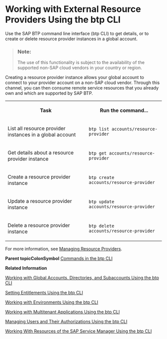 <!-- loio48d7688f166642dca0c431f55d1d141f -->

# Working with External Resource Providers Using the btp CLI

Use the SAP BTP command line interface \(btp CLI\) to get details, or to create or delete resource provider instances in a global account.

> ### Note:  
> The use of this functionality is subject to the availability of the supported non-SAP cloud vendors in your country or region.

Creating a resource provider instance allows your global account to connect to your provider account on a non-SAP cloud vendor. Through this channel, you can then consume remote service resources that you already own and which are supported by SAP BTP.


<table>
<tr>
<th>

Task



</th>
<th>

Run the command...



</th>
</tr>
<tr>
<td>

List all resource provider instances in a global account



</td>
<td>

`btp list accounts/resource-provider`



</td>
</tr>
<tr>
<td>

Get details about a resource provider instance



</td>
<td>

`btp get accounts/resource-provider`



</td>
</tr>
<tr>
<td>

Create a resource provider instance



</td>
<td>

`btp create accounts/resource-provider`



</td>
</tr>
<tr>
<td>

Update a resource provider instance



</td>
<td>

`btp update accounts/resource-provider`



</td>
</tr>
<tr>
<td>

Delete a resource provider instance



</td>
<td>

`btp delete accounts/resource-provider`



</td>
</tr>
</table>

For more information, see [Managing Resource Providers](Managing_Resource_Providers_e2c250d.md).

**Parent topicColonSymbol** [Commands in the btp CLI](Commands_in_the_btp_CLI_a03a555.md "A list of all tasks and respective commands that are available in the SAP BTP command line interface (btp CLI).")

**Related Information**  


[Working with Global Accounts, Directories, and Subaccounts Using the btp CLI](Working_with_Global_Accounts,_Directories,_and_Subaccounts_Using_the_btp_CLI_85a683e.md "Use the SAP BTP command line interface (btp CLI) to manage operations with global accounts, directories, and subaccounts.")

[Setting Entitlements Using the btp CLI](Setting_Entitlements_Using_the_btp_CLI_5af849c.md "Use the SAP BTP command line interface (btp CLI) to set entitlements to define the functionality or permissions available for users of global accounts, directories, and subaccounts.")

[Working with Environments Using the btp CLI](Working_with_Environments_Using_the_btp_CLI_48db155.md "Use the SAP BTP command line interface (btp CLI) to manage runtime environment instances in a subaccount. For example, enable the Cloud Foundry environment by creating a Cloud Foundry org (environment instance).")

[Working with Multitenant Applications Using the btp CLI](Working_with_Multitenant_Applications_Using_the_btp_CLI_c1b0fcc.md "Use the SAP BTP command line interface (btp CLI) to manage the multitenant applications to which a subaccount is entitled to subscribe.")

[Managing Users and Their Authorizations Using the btp CLI](Managing_Users_and_Their_Authorizations_Using_the_btp_CLI_94bb593.md "User authorizations are managed by assigning role collections to users (for example, Subaccount Administrator). Use the SAP BTP command line interface (btp CLI) to manage roles and role collections, and to assign role collections to users.")

[Working With Resources of the SAP Service Manager Using the btp CLI](Working_With_Resources_of_the_SAP_Service_Manager_Using_the_btp_CLI_fe6a53b.md "Use the SAP BTP command line interface to perform various operations related to your platforms, attached service brokers, service instances, and service bindings.")

